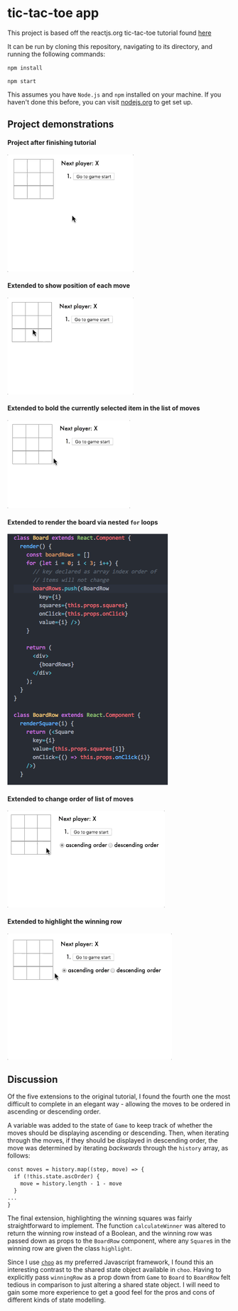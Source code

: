 # tic-tac-toe app

This project is based off the reactjs.org tic-tac-toe tutorial found [here](https://reactjs.org/tutorial/tutorial.html)

It can be run by cloning this repository, navigating to its directory, and running the following commands:

```
npm install
```

```
npm start
```

This assumes you have `Node.js` and `npm` installed on your machine. If you haven't done this before, you can visit [nodejs.org](https://nodejs.org/en/download) to get set up.

## Project demonstrations

#### Project after finishing tutorial
![basic tic-tac-toe app](assets/original.gif)

#### Extended to show position of each move
![position of each move shown](assets/move_displayed.gif)

#### Extended to bold the currently selected item in the list of moves
![currently selected move is bolded](assets/bold_button.gif)

#### Extended to render the board via nested `for` loops
![Board component is split into Board and BoardRow](assets/nestedLoops.png)

#### Extended to change order of list of moves
![Moves can be ordered ascending or descending](assets/order_moves.gif)

#### Extended to highlight the winning row
![Winning row is highlighted](assets/highlight_row.gif)

## Discussion
Of the five extensions to the original tutorial, I found the fourth one the most difficult to complete in an elegant way - allowing the moves to be ordered in ascending or descending order.

A variable was added to the state of `Game` to keep track of whether the moves should be displaying ascending or descending. Then, when iterating through the moves, if they should be displayed in descending order, the move was determined by iterating _backwards_ through the `history` array, as follows:

```
const moves = history.map((step, move) => {
  if (!this.state.ascOrder) {
    move = history.length - 1 - move
  }
...
}
```

The final extension, highlighting the winning squares was fairly straightforward to implement. The function `calculateWinner` was altered to return the winning row instead of a Boolean, and the winning row was passed down as props to the `BoardRow` component, where any `Square`s in the winning row are given the class `highlight`.

Since I use [`choo`](https://choo.io) as my preferred Javascript framework, I found this an interesting contrast to the shared state object available in `choo`. Having to explicitly pass `winningRow` as a prop down from `Game` to `Board` to `BoardRow` felt tedious in comparison to just altering a shared state object. I will need to gain some more experience to get a good feel for the pros and cons of different kinds of state modelling.
